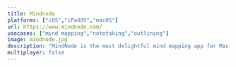 ```yaml
---
title: Mindnode
platforms: ["iOS","iPadOS","macOS"]
url: https://www.mindnode.com/
usecases: ["mind mapping","notetaking","outlining"]
image: mindnode.jpg
description: "MindNode is the most delightful mind mapping app for Mac and iOS. It helps you capture your thoughts and create a clear picture of your idea."
multiplayer: false
---
```

